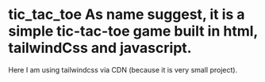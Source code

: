 # tic_tac_toe   As name suggest, it is a simple tic-tac-toe game built in html, tailwindCss and javascript.
Here I am using tailwindcss via CDN (because it is very small project).
